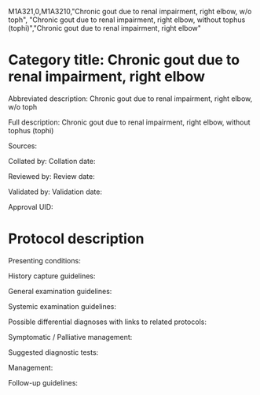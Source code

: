 M1A321,0,M1A3210,"Chronic gout due to renal impairment, right elbow, w/o toph", "Chronic gout due to renal impairment, right elbow, without tophus (tophi)","Chronic gout due to renal impairment, right elbow"
# Category title: Chronic gout due to renal impairment, right elbow

Abbreviated description: Chronic gout due to renal impairment, right elbow, w/o toph

Full description: Chronic gout due to renal impairment, right elbow, without tophus (tophi)

Sources:

Collated by:
Collation date:

Reviewed by:
Review date:

Validated by:
Validation date:

Approval UID:

# Protocol description

Presenting conditions:

History capture guidelines:

General examination guidelines:

Systemic examination guidelines:

Possible differential diagnoses with links to related protocols:

Symptomatic / Palliative management:

Suggested diagnostic tests:

Management:

Follow-up guidelines:
